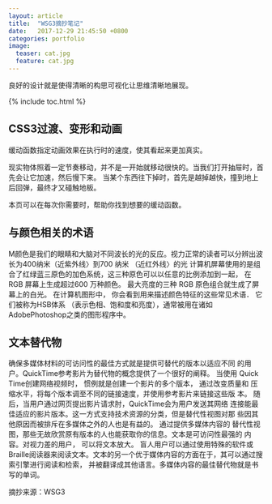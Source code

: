 ```yaml
---
layout: article
title:  "WSG3摘抄笔记"
date:   2017-12-29 21:45:50 +0800
categories: portfolio
image:
  teaser: cat.jpg
  feature: cat.jpg
---
```

良好的设计就是使得清晰的构思可视化让思维清晰地展现。

{% include toc.html %}

##  CSS3过渡、变形和动画 
缓动函数指定动画效果在执行时的速度，使其看起来更加真实。

现实物体照着一定节奏移动，并不是一开始就移动很快的。当我们打开抽屉时，首先会让它加速，然后慢下来。
当某个东西往下掉时，首先是越掉越快，撞到地上后回弹，最终才又碰触地板。

本页可以在每次你需要时，帮助你找到想要的缓动函数。

## 与颜色相关的术语
M颜色是我们的眼睛和大脑对不同波长的光的反应。视力正常的读者可以分辨出波长为400纳米（近紫外线〉到700 纳米 （近红外线〉的光
计算机屏幕使用的是组合了红绿蓝三原色的加色系统，这三种原色可以以任意的比例添加到一起， 在RGB 屏幕上生成超过600 万种颜色。
最大亮度的三种 RGB 原色组合就生成了屏幕上的白光。
在计算机图形中， 你会看到用来描述颜色特征的这些常见术语．
它们被称为HSB体系 （表示色相、饱和度和亮度），通常被用在诸如AdobePhotoshop之类的图形程序中。

## 文本替代物
确保多媒体材料的可访问性的最佳方式就是提供可替代的版本以适应不同
的用户。QuickTime参考影片为替代物的概念提供了一个很好的阐释。 当使用
Quick Time创建网络视频时， 惯例就是创建一个影片的多个版本， 通过改变质量和
压缩水平，将每个版本调至不同的链接速度，并使用参考影片来链接这些版
本。 随后，当用户通过网页提出影片请求肘，QuickTime会为用户发送其网络
连接能最佳适应的影片版本。这一方式支持技术资源的分类，但是替代性视图对那
些因其他原因而被排斥在多媒体之外的人也是有益的。 通过提供多媒体内容的
替代性视图，那些无故欣赏原有版本的人也能获取你的信息。文本是可访问性最强的
内容。对视力差的用户， 可以将文本放大。 盲人用户可以通过使用特殊的软件或
Braille阅读器来阅读文本。文本的另一个优于媒体内容的方面在于，其可以通过搜索引擎进行阅读和检索， 并被翻译成其他语言。多媒体内容的最佳替代物就是书写的单词。

摘抄来源：WSG3